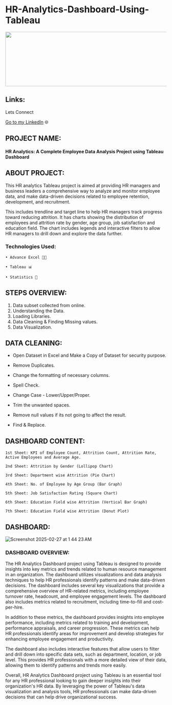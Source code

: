 # HR-Analytics-Dashboard-Using-Tableau

<p align="center">
  <img width="700" height="170" src="https://user-images.githubusercontent.com/124501309/227756844-5972e656-be9a-4c97-a0a0-ef5aae750a12.png">
</p>

## Links:
Lets Connect 

[Go to my LinkedIn](https://www.linkedin.com/in/sarjak369/) 🌐


## PROJECT NAME:

#### HR Analytics: A Complete Employee Data Analysis Project using Tableau Dashboard

## ABOUT PROJECT:

This HR analytics Tableau project is aimed at providing HR managers and business leaders a comprehensive way to analyze and monitor employee data, and make data-driven decisions related to employee retention, development, and recruitment.

This includes trendline and target line to help HR managers track progress toward reducing attrition. It has charts showing the distribution of employees and attrition rate by gender, age group, job satisfaction and education field. The chart includes legends and interactive filters to allow HR managers to drill down and explore the data further.

### Technologies Used:

    • Advance Excel 👨‍💻 

    • Tableau 📊

    • Statistics 📜
    
## STEPS OVERVIEW:

1) Data subset collected from online.
2) Understanding the Data.
3) Loading Libraries.
4) Data Cleaning & Finding Missing values.
5) Data Visualization.

## DATA CLEANING:

   - Open Dataset in Excel and Make a Copy of Dataset for security purpose.

   - Remove Duplicates.

   - Change the formatting of necessary columns.

   - Spell Check.

   - Change Case - Lower/Upper/Proper.

   - Trim the unwanted spaces.

   - Remove null values if its not going to affect the result.

   - Find & Replace.

## DASHBOARD CONTENT:

    1st Sheet: KPI of Employee Count, Attrition Count, Attrition Rate, Active Employees and Average Age.
    
    2nd Sheet: Attrition by Gender (Lollipop Chart)
    
    3rd Sheet: Department wise Attrition (Pie Chart)
    
    4th Sheet: No. of Employee by Age Group (Bar Graph)
    
    5th Sheet: Job Satisfaction Rating (Square Chart)
    
    6th Sheet: Education Field wise Attrition (Vertical Bar Graph)
    
    7th Sheet: Education Field wise Attrition (Donut Plot)

## DASHBOARD:

![Screenshot 2025-02-27 at 1 44 23 AM](https://github.com/user-attachments/assets/ab09410c-b729-4c81-a68d-5f9a86e25643)



### DASHBOARD OVERVIEW:

The HR Analytics Dashboard project using Tableau is designed to provide insights into key metrics and trends related to human resource management in an organization. The dashboard utilizes visualizations and data analysis techniques to help HR professionals identify patterns and make data-driven decisions. The dashboard includes several key visualizations that provide a comprehensive overview of HR-related metrics, including employee turnover rate, headcount, and employee engagement levels. The dashboard also includes metrics related to recruitment, including time-to-fill and cost-per-hire.

In addition to these metrics, the dashboard provides insights into employee performance, including metrics related to training and development, performance appraisals, and career progression. These metrics can help HR professionals identify areas for improvement and develop strategies for enhancing employee engagement and productivity.

The dashboard also includes interactive features that allow users to filter and drill down into specific data sets, such as department, location, or job level. This provides HR professionals with a more detailed view of their data, allowing them to identify patterns and trends more easily.

Overall, HR Analytics Dashboard project using Tableau is an essential tool for any HR professional looking to gain deeper insights into their organization's HR data. By leveraging the power of Tableau's data visualization and analysis tools, HR professionals can make data-driven decisions that can help drive organizational success.

